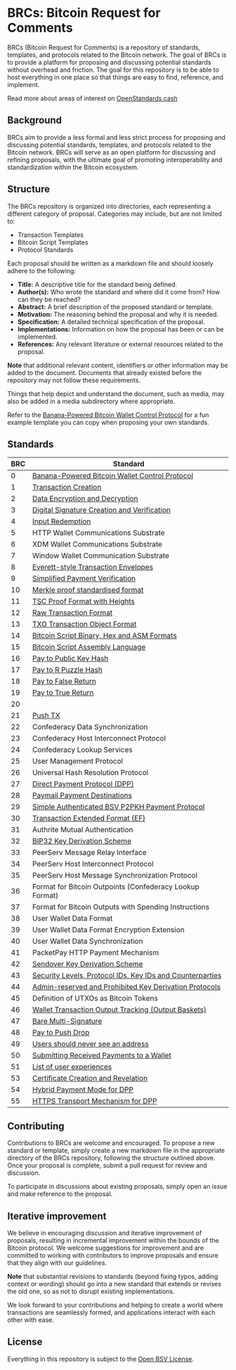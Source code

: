 # BRCs: Bitcoin Request for Comments

BRCs (Bitcoin Request for Comments) is a repository of standards, templates, and protocols related to the Bitcoin network. The goal of BRCs is to provide a platform for proposing and discussing potential standards without overhead and friction. The goal for this repository is to be able to host everything in one place so that things are easy to find, reference, and implement.

Read more about areas of interest on [OpenStandards.cash](https://openstandards.cash)

## Background

BRCs aim to provide a less formal and less strict process for proposing and discussing potential standards, templates, and protocols related to the Bitcoin network. BRCs will serve as an open platform for discussing and refining proposals, with the ultimate goal of promoting interoperability and standardization within the Bitcoin ecosystem.

## Structure

The BRCs repository is organized into directories, each representing a different category of proposal. Categories may include, but are not limited to:

- Transaction Templates
- Bitcoin Script Templates
- Protocol Standards

Each proposal should be written as a markdown file and should loosely adhere to the following:

- **Title:** A descriptive title for the standard being defined.
- **Author(s):** Who wrote the standard and where did it come from? How can they be reached?
- **Abstract:** A brief description of the proposed standard or template.
- **Motivation:** The reasoning behind the proposal and why it is needed.
- **Specification:** A detailed technical specification of the proposal.
- **Implementations:** Information on how the proposal has been or can be implemented.
- **References:** Any relevant literature or external resources related to the proposal.

**Note** that additional relevant content, identifiers or other information may be added to the document. Documents that already existed before the repository may not follow these requirements.

Things that help depict and understand the document, such as media, may also be added in a media subdirectory where appropriate.

Refer to the [Banana-Powered Bitcoin Wallet Control Protocol](./EXAMPLE.md) for a fun example template you can copy when proposing your own standards.

## Standards

BRC | Standard
-----|------------------
0    | [Banana-Powered Bitcoin Wallet Control Protocol](./EXAMPLE.md)
1    | [Transaction Creation](./wallet/0001.md)
2    | [Data Encryption and Decryption](./wallet/0002.md)
3    | [Digital Signature Creation and Verification](./wallet/0003.md)
4    | [Input Redemption](./wallet/0004.md)
5    | HTTP Wallet Communications Substrate
6    | XDM Wallet Communications Substrate
7    | Window Wallet Communication Substrate
8    | [Everett-style Transaction Envelopes](./transactions/0008.md)
9    | [Simplified Payment Verification](./transactions/0009.md)
10   | [Merkle proof standardised format](./transactions/0010.md)
11   | [TSC Proof Format with Heights](./transactions/0011.md)
12   | [Raw Transaction Format](./transactions/0012.md)
13   | [TXO Transaction Object Format](./transactions/0013.md)
14   | [Bitcoin Script Binary, Hex and ASM Formats](./scripts/0014.md)
15   | [Bitcoin Script Assembly Language](./scripts/0015.md)
16   | [Pay to Public Key Hash](./scripts/0016.md)
17   | [Pay to R Puzzle Hash](./scripts/0017.md)
18   | [Pay to False Return](./scripts/0018.md)
19   | [Pay to True Return](./scripts/0019.md)
20   |
21   | [Push TX](./scripts/0021.md)
22   | Confederacy Data Synchronization
23   | Confederacy Host Interconnect Protocol
24   | Confederacy Lookup Services
25   | User Management Protocol
26   | Universal Hash Resolution Protocol
27   | [Direct Payment Protocol (DPP)](./payments/0027.md)
28   | [Paymail Payment Destinations](./payments/0028.md)
29   | [Simple Authenticated BSV P2PKH Payment Protocol](./payments/0029.md)
30   | [Transaction Extended Format (EF)](./transactions/0030.md)
31   | Authrite Mutual Authentication
32   | [BIP32 Key Derivation Scheme](./key-derivation/0032.md)
33   | PeerServ Message Relay Interface
34   | PeerServ Host Interconnect Protocol
35   | PeerServ Host Message Synchronization Protocol
36   | Format for Bitcoin Outpoints (Confederacy Lookup Format)
37   | Format for Bitcoin Outputs with Spending Instructions
38   | User Wallet Data Format
39   | User Wallet Data Format Encryption Extension
40   | User Wallet Data Synchronization
41   | PacketPay HTTP Payment Mechanism
42   | [Sendover Key Derivation Scheme](./key-derivation/0042.md)
43   | [Security Levels, Protocol IDs, Key IDs and Counterparties](./key-derivation/0043.md)
44   | [Admin-reserved and Prohibited Key Derivation Protocols](./key-derivation/0044.md)
45   | Definition of UTXOs as Bitcoin Tokens
46   | [Wallet Transaction Output Tracking (Output Baskets)](./wallet/0046.md)
47   | [Bare Multi-Signature](./scripts/0047.md)
48   | [Pay to Push Drop](./scripts/0048.md)
49   | [Users should never see an address](./opinions/0049.md)
50   | [Submitting Received Payments to a Wallet](./wallet/0050.md)
51   | [List of user experiences](./opinions/0051.md)
53   | [Certificate Creation and Revelation](./wallet/0053.md)
54   | [Hybrid Payment Mode for DPP](./payments/0054.md)
55   | [HTTPS Transport Mechanism for DPP](./payments/0055.md)

## Contributing

Contributions to BRCs are welcome and encouraged. To propose a new standard or template, simply create a new markdown file in the appropriate directory of the BRCs repository, following the structure outlined above. Once your proposal is complete, submit a pull request for review and discussion.

To participate in discussions about existing proposals, simply open an issue and make reference to the proposal.

## Iterative improvement

We believe in encouraging discussion and iterative improvement of proposals, resulting in incremental improvement within the bounds of the Bitcoin protocol. We welcome suggestions for improvement and are committed to working with contributors to improve proposals and ensure that they align with our guidelines.

**Note** that substantial revisions to standards (beyond fixing typos, adding context or wording) should go into a new standard that extends or revises the old one, so as not to disrupt existing implementations.

We look forward to your contributions and helping to create a world where transactions are seamlessly formed, and applications interact with each other with ease.

## License

Everything in this repository is subject to the [Open BSV License](https://github.com/bitcoin-sv/bitcoin-sv/blob/master/LICENSE).
